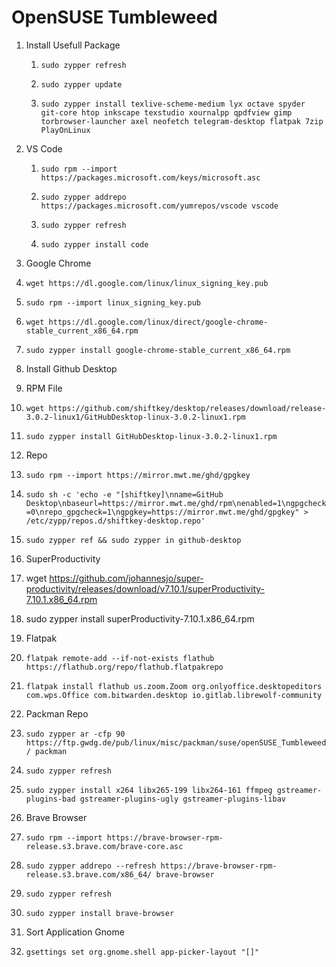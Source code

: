 # OpenSUSE Tumbleweed

1. Install Usefull Package

   1. `sudo zypper refresh`

   1. `sudo zypper update`

   1. `sudo zypper install texlive-scheme-medium lyx octave spyder git-core htop inkscape texstudio xournalpp qpdfview gimp torbrowser-launcher axel neofetch telegram-desktop flatpak 7zip PlayOnLinux`

1. VS Code

   1. `sudo rpm --import https://packages.microsoft.com/keys/microsoft.asc`

   1. `sudo zypper addrepo https://packages.microsoft.com/yumrepos/vscode vscode`

   1. `sudo zypper refresh`

   1. `sudo zypper install code`

1. Google Chrome

 1. `wget https://dl.google.com/linux/linux_signing_key.pub`

   1. `sudo rpm --import linux_signing_key.pub`

   1. `wget https://dl.google.com/linux/direct/google-chrome-stable_current_x86_64.rpm`

   1. `sudo zypper install google-chrome-stable_current_x86_64.rpm`

1. Install Github Desktop

  1. RPM File

   1. `wget https://github.com/shiftkey/desktop/releases/download/release-3.0.2-linux1/GitHubDesktop-linux-3.0.2-linux1.rpm`

   1. `sudo zypper install GitHubDesktop-linux-3.0.2-linux1.rpm`

  1. Repo
  
   1. `sudo rpm --import https://mirror.mwt.me/ghd/gpgkey`
		
   1. `sudo sh -c 'echo -e "[shiftkey]\nname=GitHub Desktop\nbaseurl=https://mirror.mwt.me/ghd/rpm\nenabled=1\ngpgcheck=0\nrepo_gpgcheck=1\ngpgkey=https://mirror.mwt.me/ghd/gpgkey" > /etc/zypp/repos.d/shiftkey-desktop.repo'`
		
   1. `sudo zypper ref && sudo zypper in github-desktop`

1. SuperProductivity

  1. wget https://github.com/johannesjo/super-productivity/releases/download/v7.10.1/superProductivity-7.10.1.x86_64.rpm

  1. sudo zypper install superProductivity-7.10.1.x86_64.rpm

1. Flatpak

  1. `flatpak remote-add --if-not-exists flathub https://flathub.org/repo/flathub.flatpakrepo`

  1. `flatpak install flathub us.zoom.Zoom org.onlyoffice.desktopeditors com.wps.Office com.bitwarden.desktop io.gitlab.librewolf-community`

1. Packman Repo

  1. `sudo zypper ar -cfp 90 https://ftp.gwdg.de/pub/linux/misc/packman/suse/openSUSE_Tumbleweed/ packman`

  1. `sudo zypper refresh`

  1. `sudo zypper install x264 libx265-199 libx264-161 ffmpeg gstreamer-plugins-bad gstreamer-plugins-ugly gstreamer-plugins-libav`

1. Brave Browser

  1. `sudo rpm --import https://brave-browser-rpm-release.s3.brave.com/brave-core.asc`

  1. `sudo zypper addrepo --refresh https://brave-browser-rpm-release.s3.brave.com/x86_64/ brave-browser`

  1. `sudo zypper refresh`
  
  1. `sudo zypper install brave-browser`
  
1. Sort Application Gnome

  1. `gsettings set org.gnome.shell app-picker-layout "[]"`
